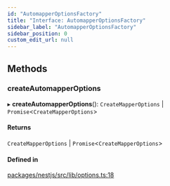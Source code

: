 ```yaml
---
id: "AutomapperOptionsFactory"
title: "Interface: AutomapperOptionsFactory"
sidebar_label: "AutomapperOptionsFactory"
sidebar_position: 0
custom_edit_url: null
---
```


## Methods

### createAutomapperOptions

▸ **createAutomapperOptions**(): `CreateMapperOptions` \| `Promise`<`CreateMapperOptions`\>

#### Returns

`CreateMapperOptions` \| `Promise`<`CreateMapperOptions`\>

#### Defined in

[packages/nestjs/src/lib/options.ts:18](https://github.com/nartc/mapper/blob/f06bf24a/packages/nestjs/src/lib/options.ts#L18)
